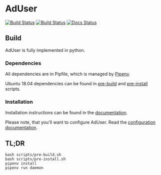 # AdUser
[![Build Status](https://travis-ci.org/adshares/aduser.svg?branch=master)](https://travis-ci.org/adshares/aduser)
[![Build Status](https://sonarcloud.io/api/project_badges/measure?project=adshares-aduser&metric=alert_status)](https://sonarcloud.io/dashboard?id=adshares-aduser)
[![Docs Status](https://readthedocs.org/projects/adshares-aduser/badge/?version=latest)](http://adshares-aduser.readthedocs.io/en/latest/)
## Build
AdUser is fully implemented in python.

### Dependencies

All dependencies are in Pipfile, which is managed by [Pipenv](https://pipenv.readthedocs.io/en/latest/).

Ubuntu 18.04 dependencies can be found in [pre-build](scripts/pre-build.sh) and [pre-install](scripts/install.sh) scripts.

### Installation

Installation instructions can be found in the [documentation](https://adshares-aduser.readthedocs.io/en/latest/).

Please note, that you'll want to configure AdUser. Read the [configuration documentation](https://adshares-aduser.readthedocs.io/en/latest/config.html).

## TL;DR  
```
bash scripts/pre-build.sh
bash scripts/pre-install.sh
pipenv install
pipenv run daemon
```

